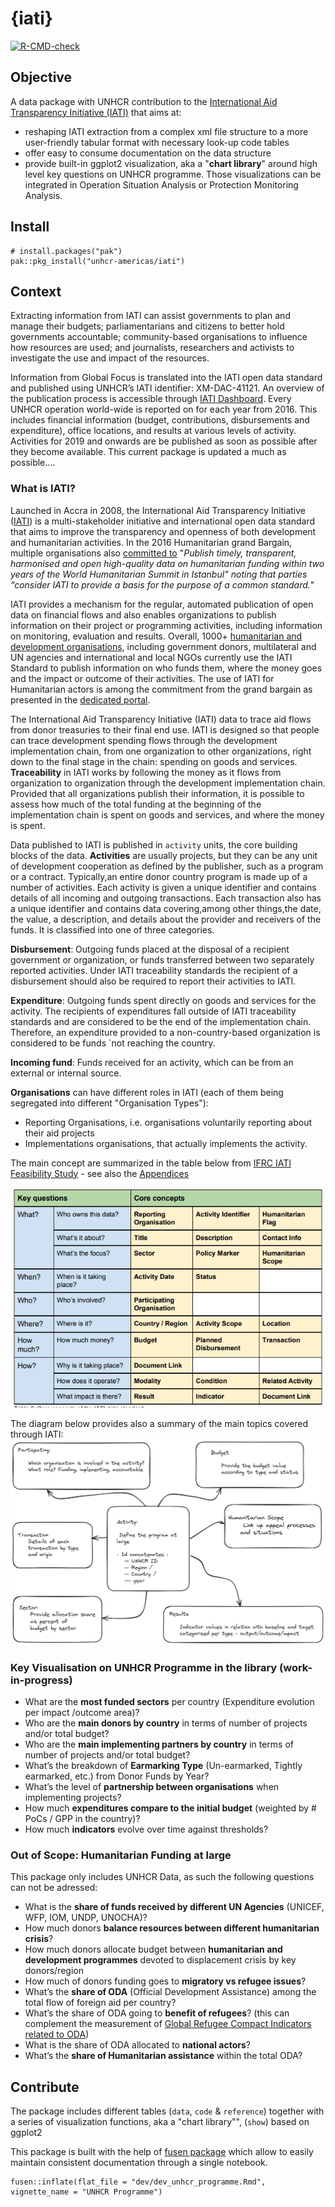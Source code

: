 # {iati}   <img src="man/figures/hex-.png" align="right" height="139" alt="" />

<!-- badges: start -->
[![R-CMD-check](https://github.com/unhcr-americas/iati/actions/workflows/R-CMD-check.yaml/badge.svg)](https://github.com/unhcr-americas/iati/actions/workflows/R-CMD-check.yaml)
<!-- badges: end -->

## Objective

A data package with UNHCR contribution to the [International Aid Transparency Initiative (IATI)](https://reporting.unhcr.org/iati-international-aid-transparency-initiative) that aims at:

 * reshaping IATI extraction from a complex xml file structure to a more user-friendly tabular format with necessary look-up code tables
 * offer easy to consume documentation on the data structure
 * provide built-in ggplot2 visualization, aka a "__chart library__" around high level key questions on UNHCR programme. Those visualizations can be integrated in Operation Situation Analysis or Protection Monitoring Analysis.

## Install  

```  
# install.packages("pak")
pak::pkg_install("unhcr-americas/iati")
```

## Context 

Extracting information from IATI can assist governments to plan and manage their budgets; parliamentarians and citizens to better hold governments accountable; community-based organisations to influence how resources are used; and journalists, researchers and activists to investigate the use and impact of the resources.

Information from Global Focus is translated into the IATI open data standard and published using UNHCR’s IATI identifier: XM-DAC-41121. An overview of the publication process is accessible through [IATI Dashboard](http://dashboard.iatistandard.org/publisher/unhcr.html). Every UNHCR operation world-wide is reported on for each year from 2016. This includes financial information (budget, contributions, disbursements and expenditure), office locations, and results at various levels of activity. Activities for 2019 and onwards are be published as soon as possible after they become available. This current package is updated a much as possible.... 

### What is IATI?

Launched in Accra in 2008, the International Aid Transparency Initiative ([IATI](https://iatistandard.org/en/about/)) is a multi-stakeholder initiative and international open data standard that aims to improve the transparency and openness of both development and humanitarian activities. In the 2016 Humanitarian grand Bargain, multiple organisations also [committed to](https://interagencystandingcommittee.org/greater-transparency) "_Publish timely, transparent, harmonised and open high-quality data on humanitarian funding within two years of the World Humanitarian Summit in Istanbul” noting that parties “consider IATI to provide a basis for the purpose of a common standard._"

IATI provides a mechanism for the regular, automated publication of open data on financial flows and also enables organizations to publish information on their project or programming activities, including information on monitoring, evaluation and results. Overall, 1000+ [humanitarian and development organisations](https://www.iatiregistry.org/publisher/unhcr), including government donors, multilateral and UN agencies and international and local NGOs currently use the IATI Standard to publish information on who funds them, where the money goes and the impact or outcome of their activities. The use of IATI for Humanitarian actors is among the commitment from the grand bargain as presented in the  [dedicated portal](https://www.humportal.org/about).

The International Aid Transparency Initiative (IATI) data to trace aid flows from donor treasuries to their final end use. IATI is designed so that people can trace development spending flows through the development implementation chain, from one organization to other organizations, right down to the final stage in the chain: spending on goods and services.  __Traceability__ in IATI works by following the money as it flows from organization to organization through the development implementation chain. Provided that all organizations publish their information, it is possible to assess how much of the total funding at the beginning of the implementation chain is spent on goods and services, and where the money is spent. 

Data published to IATI is published in `activity` units, the core building blocks of the data. __Activities__ are usually projects, but they can be any unit of development cooperation as defined by the publisher, such as a program or a contract. Typically,an entire donor country program is made up of a number of activities. Each activity is given a unique identifier and contains details of all incoming and outgoing transactions. Each transaction also has a unique identifier and contains data covering,among other things,the date, the value, a description, and details about the provider and receivers of the funds. It is classified into one of three categories.

__Disbursement__: Outgoing funds placed at the disposal of a recipient government or organization, or funds transferred between two separately reported activities. Under IATI traceability standards the recipient of a disbursement should also be required to report their activities to IATI.

__Expenditure__: Outgoing funds spent directly on goods and services for the activity. The recipients of expenditures fall outside of IATI traceability standards and are considered to be the end of the implementation chain. Therefore, an expenditure provided to a non-country-based organization is considered to be funds `not reaching the country.

__Incoming fund__: Funds received for an activity, which can be from an external or internal source.

__Organisations__ can have different roles in IATI (each of them being segregated into different "Organisation Types"):
 * Reporting Organisations, i.e. organisations voluntarily reporting about their aid projects
 * Implementations organisations, that actually implements the activity.
 
The main concept are   summarized in the table below from [IFRC IATI Feasibility Study](https://media.ifrc.org/ifrc/wp-content/uploads/sites/5/2018/03/IFRC-IATI-Feasibility-Study-Report-Final-2017-12-14.pdf) - see also the [Appendices](https://media.ifrc.org/ifrc/wp-content/uploads/sites/5/2018/03/IFRC-IATI-Feasibility-Study-Appendices-Final-2017-12-14.pdf)

![](man/figures/iatifig3.png) 


The diagram below provides also a summary of the main topics covered through IATI:
![](https://raw.githubusercontent.com/unhcr-americas/iati/main/inst/iati.png) 

### Key Visualisation on UNHCR Programme in the library (work-in-progress)
 
 *  What are the __most funded sectors__ per country (Expenditure evolution per impact /outcome area)?    
 *  Who are the __main donors by country__ in terms of number of     projects and/or total budget?   
 *  Who are the __main implementing partners by country__ in terms of number of projects and/or total budget?  
 *  What’s the breakdown of __Earmarking Type__ (Un-earmarked, Tightly earmarked, etc.) from Donor Funds by Year?  
 *  What’s the level of __partnership between organisations__ when implementing projects?  
 *  How much __expenditures compare to the initial budget__ (weighted by # PoCs / GPP in the country)?   
 *  How much __indicators__ evolve over time against thresholds?

### Out of Scope: Humanitarian Funding at large 

This package only includes UNHCR Data, as such the following questions can not be adressed:

 *  What is the __share of funds received by different UN Agencies__ (UNICEF, WFP, IOM, UNDP, UNOCHA)?
 *  How much donors __balance resources between different humanitarian crisis__?
 *  How much donors allocate budget between __humanitarian and development programmes__ devoted to displacement crisis by key donors/region
 *  How much of donors funding goes to __migratory vs refugee issues__?
 *  What’s the __share of ODA__ (Official Development Assistance) among the total flow of foreign aid per country?
 *  What’s the share of ODA going to __benefit of refugees__? (this can complement the measurement of [Global Refugee Compact Indicators related to ODA](https://www.unhcr.org/5cf907854.pdf#page=13))  
 *  What is the share of ODA allocated to __national actors__?  
 *  What’s the __share of Humanitarian assistance__ within the total ODA? 

## Contribute

The package includes different tables (`data`, `code` & `reference`) together with a series of visualization functions, aka a "chart library"", (`show`) based on ggplot2

This package is built with the help of [fusen package](https://thinkr-open.github.io/fusen/index.html) which allow to easily maintain consistent documentation through a single notebook. 

``` 
fusen::inflate(flat_file = "dev/dev_unhcr_programme.Rmd", vignette_name = "UNHCR Programme")
```
